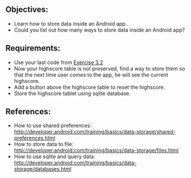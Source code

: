 Objectives:
-----------

-	Learn how to store data inside an Android app.
-	Could you list out how many ways to store data inside an Android app?

Requirements:
-------------

-	Use your last code from [Exercise 3.2](Exercise_3_2_How_activities_and_fragments_live.md)
-	Now your highscore table is not preserved, find a way to store them so that the next time user comes to the app, he will see the current highscore.
-	Add a button above the highscore table to reset the highscore.
-	Store the highscore tablet using sqlite database.

References:
-----------

-	How to use shared preferences: http://developer.android.com/training/basics/data-storage/shared-preferences.html
-	How to store data to file: http://developer.android.com/training/basics/data-storage/files.html
-	How to use sqlite and query data: http://developer.android.com/training/basics/data-storage/databases.html
